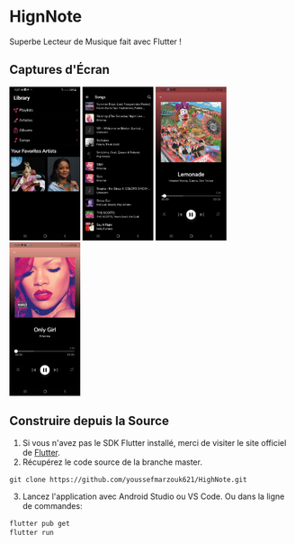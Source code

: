 # HignNote

Superbe Lecteur de Musique fait avec Flutter !

## Captures d'Écran

<img src="./screenshots/1.jpg" width="25%"> 
<img src="./screenshots/2.jpg" width="25%"> 
<img src="./screenshots/3.jpg" width="25%"> 
<img src="./screenshots/4.jpg" width="25%"> 



## Construire depuis la Source

1. Si vous n'avez pas le SDK Flutter installé, merci de visiter le site officiel de [Flutter](https://flutter.dev/).
2. Récupérez le code source de la branche master.

```
git clone https://github.com/youssefmarzouk621/HighNote.git
```

3. Lancez l'application avec Android Studio ou VS Code. Ou dans la ligne de commandes:

```
flutter pub get
flutter run
```
